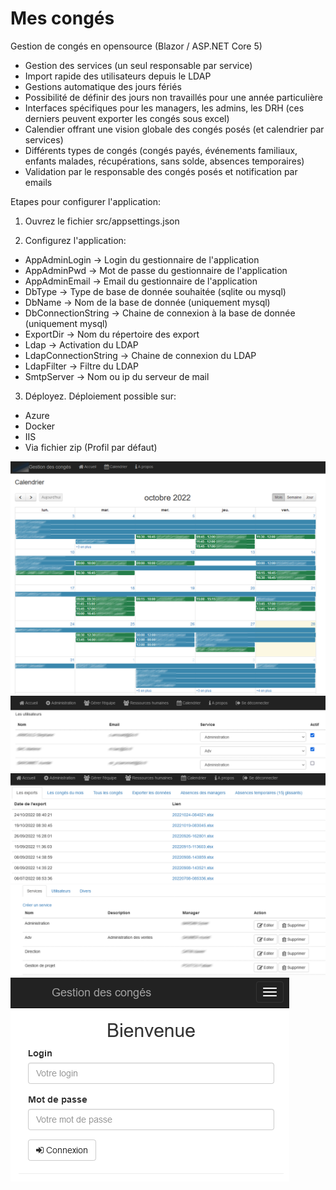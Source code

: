 # Mes congés
Gestion de congés en opensource (Blazor / ASP.NET Core 5)

- Gestion des services (un seul responsable par service)
- Import rapide des utilisateurs depuis le LDAP
- Gestions automatique des jours fériés
- Possibilité de définir des jours non travaillés pour une année particulière
- Interfaces spécifiques pour les managers, les admins, les DRH (ces derniers peuvent exporter les congés sous excel)
- Calendier offrant une vision globale des congés posés (et calendrier par services)
- Différents types de congés (congés payés, événements familiaux, enfants malades, récupérations, sans solde, absences temporaires)
- Validation par le responsable des congés posés et notification par emails

Etapes pour configurer l'application:
1. Ouvrez le fichier src/appsettings.json

2. Configurez l'application:

  - AppAdminLogin	        -> Login du gestionnaire de l'application
  - AppAdminPwd		        -> Mot de passe du gestionnaire de l'application
  - AppAdminEmail		      -> Email du gestionnaire de l'application
  - DbType 			          -> Type de base de donnée souhaitée (sqlite ou mysql)
  - DbName 			          -> Nom de la base de donnée (uniquement mysql)
  - DbConnectionString    -> Chaine de connexion à la base de donnée (uniquement mysql)
  - ExportDir      			  -> Nom du répertoire des export
  - Ldap         				  -> Activation du LDAP
  - LdapConnectionString  -> Chaine de connexion du LDAP
  - LdapFilter 		        -> Filtre du LDAP
  - SmtpServer 		        -> Nom ou ip du serveur de mail
  
3. Déployez. Déploiement possible sur:
- Azure
- Docker
- IIS
- Via fichier zip (Profil par défaut)

![](https://github.com/DevElkami/MesConges/blob/main/calendrier.png)
![](https://github.com/DevElkami/MesConges/blob/main/ldap.png)
![](https://github.com/DevElkami/MesConges/blob/main/rh.png)
![](https://github.com/DevElkami/MesConges/blob/main/service.png)
![](https://github.com/DevElkami/MesConges/blob/main/screen.png)
